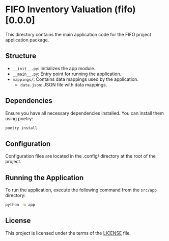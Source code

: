 # FIFO Inventory Valuation (fifo) [0.0.0]

This directory contains the main application code for the FIFO
project application package.

## Structure

- `__init__.py`: Initializes the app module.
- `__main__.py`: Entry point for running the application.
- `mappings/`: Contains data mappings used by the application.
  - `data.json`: JSON file with data mappings.

## Dependencies

Ensure you have all necessary dependencies installed. You can
install them using poetry:

```bash
poetry install
```

## Configuration

Configuration files are located in the .config/ directory at the root of the project.

## Running the Application

To run the application, execute the following command from the `src/app` directory:

```sh
python -m app
```

## License

This project is licensed under the terms of the [LICENSE](../LICENSE) file.
